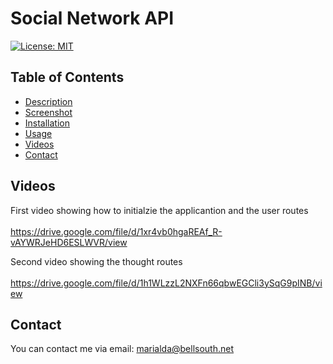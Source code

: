 # Social Network API
[![License: MIT](https://img.shields.io/badge/License-MIT-yellow.svg)](https://opensource.org/licenses/MIT)

## Table of Contents
  - [Description](#description)
  - [Screenshot](#screenshot)
  - [Installation](#installation)
  - [Usage](#usage)
  - [Videos](#videos)
  - [Contact](#contact)

## Videos
First video showing how to initialzie the applicantion and the user routes <br/> <br/>
https://drive.google.com/file/d/1xr4vb0hgaREAf_R-vAYWRJeHD6ESLWVR/view
 
Second video showing the thought routes <br/> <br/>
https://drive.google.com/file/d/1h1WLzzL2NXFn66qbwEGCli3ySqG9pINB/view

## Contact
You can contact me via email: marialda@bellsouth.net
